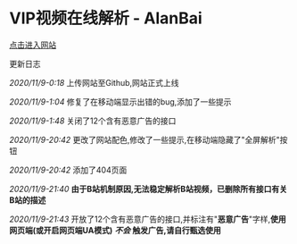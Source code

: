 # VIP视频在线解析 - AlanBai

[点击进入网站](https://bjm212501.github.io/vip-video-cracker/)

更新日志

*2020/11/9-0:18*
上传网站至Github,网站正式上线

*2020/11/9-1:04*
修复了在移动端显示出错的bug,添加了一些提示

*2020/11/9-1:48*
关闭了12个含有恶意广告的接口

*2020/11/9-20:42*
更改了网站配色,修改了一些提示,在移动端隐藏了"全屏解析"按钮

*2020/11/9-20:42*
添加了404页面

*2020/11/9-21:40*
**由于B站机制原因,无法稳定解析B站视频，已删除所有接口有关B站的描述**

*2020/11/9-21:43*
开放了12个含有恶意广告的接口,并标注有"**恶意广告**"字样,**使用网页端(或开启网页端UA模式)** ***不会*** **触发广告,请自行甄选使用**
